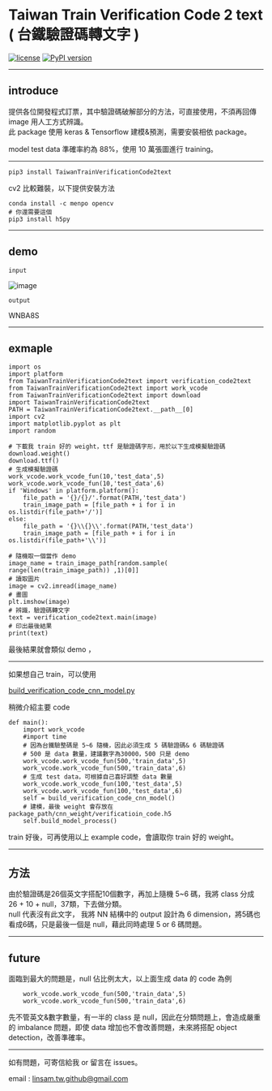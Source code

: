 # Taiwan Train Verification Code 2 text ( 台鐵驗證碼轉文字 )


[![license](https://img.shields.io/github/license/mashape/apistatus.svg?maxAge=2592000)](https://github.com/linsamtw/TaiwanTrainVerificationCode2text/blob/master/LICENSE)
[![PyPI version](https://badge.fury.io/py/TaiwanTrainVerificationCode2text.svg)](https://badge.fury.io/py/TaiwanTrainVerificationCode2text)

-------------------
## introduce
提供各位開發程式訂票，其中驗證碼破解部分的方法，可直接使用，不須再回傳 image 用人工方式辨識。<br>
此 package 使用 keras & Tensorflow 建模&預測，需要安裝相依 package。

model test data 準確率約為 88%，使用 10 萬張圖進行 training。

-------------------

	pip3 install TaiwanTrainVerificationCode2text
    
cv2 比較難裝，以下提供安裝方法

    conda install -c menpo opencv
	# 你還需要這個
    pip3 install h5py

---------------------------------

## demo
	input 
![image](https://raw.githubusercontent.com/linsamtw/TaiwanTrainVerificationCode2text/master/WNBA8S.jpg)

	output
WNBA8S

--------------------

## exmaple 

    import os
    import platform
    from TaiwanTrainVerificationCode2text import verification_code2text
    from TaiwanTrainVerificationCode2text import work_vcode 
    from TaiwanTrainVerificationCode2text import download 
    import TaiwanTrainVerificationCode2text
    PATH = TaiwanTrainVerificationCode2text.__path__[0]
    import cv2
    import matplotlib.pyplot as plt
    import random

    # 下載我 train 好的 weight，ttf 是驗證碼字形，用於以下生成模擬驗證碼
    download.weight()
    download.ttf()
    # 生成模擬驗證碼
    work_vcode.work_vcode_fun(10,'test_data',5)
    work_vcode.work_vcode_fun(10,'test_data',6)
    if 'Windows' in platform.platform():
    	file_path = '{}/{}/'.format(PATH,'test_data')
    	train_image_path = [file_path + i for i in os.listdir(file_path+'/')]
    else:
    	file_path = '{}\\{}\\'.format(PATH,'test_data')
		train_image_path = [file_path + i for i in os.listdir(file_path+'\\')]
	
    # 隨機取一個當作 demo
    image_name = train_image_path[random.sample( range(len(train_image_path)) ,1)[0]]
    # 讀取圖片
    image = cv2.imread(image_name)
    # 畫圖
    plt.imshow(image)
    # 辨識，驗證碼轉文字
    text = verification_code2text.main(image)
    # 印出最後結果
    print(text)

最後結果就會類似 demo ，

-------------------------------

如果想自己 train，可以使用

[build_verification_code_cnn_model.py](https://github.com/linsamtw/TaiwanTrainVerificationCode2text/blob/master/build_verification_code_cnn_model.py)

稍微介紹主要 code

    def main():
        import work_vcode 
        #import time
        # 因為台鐵驗整碼是 5~6 隨機，因此必須生成 5 碼驗證碼& 6 碼驗證碼
        # 500 是 data 數量，建議數字為30000，500 只是 demo
        work_vcode.work_vcode_fun(500,'train_data',5)
        work_vcode.work_vcode_fun(500,'train_data',6)
		# 生成 test data，可根據自己喜好調整 data 數量
        work_vcode.work_vcode_fun(100,'test_data',5)
        work_vcode.work_vcode_fun(100,'test_data',6)
        self = build_verification_code_cnn_model()
        # 建模，最後 weight 會存放在 package_path/cnn_weight/verificatioin_code.h5
        self.build_model_process()  
   
   train 好後，可再使用以上 example code，會讀取你 train 好的 weight。

--------------------------

## 方法
由於驗證碼是26個英文字搭配10個數字，再加上隨機 5~6 碼，我將 class 分成 26 + 10 + null，37類，下去做分類。<br>
null 代表沒有此文字， 我將 NN 結構中的 output 設計為 6 dimension，將5碼也看成6碼，只是最後一個是 null，藉此同時處理 5 or 6 碼問題。<br>

----------------
## future
面臨到最大的問題是，null 佔比例太大，以上面生成 data 的 code 為例

        work_vcode.work_vcode_fun(500,'train_data',5)
        work_vcode.work_vcode_fun(500,'train_data',6)
先不管英文&數字數量，有一半的 class 是 null，因此在分類問題上，會造成嚴重的 imbalance 問題，即使 data 增加也不會改善問題，未來將搭配 object detection，改善準確率。

-----------------------
如有問題，可寄信給我 or 留言在 issues。

email : linsam.tw.github@gmail.com

